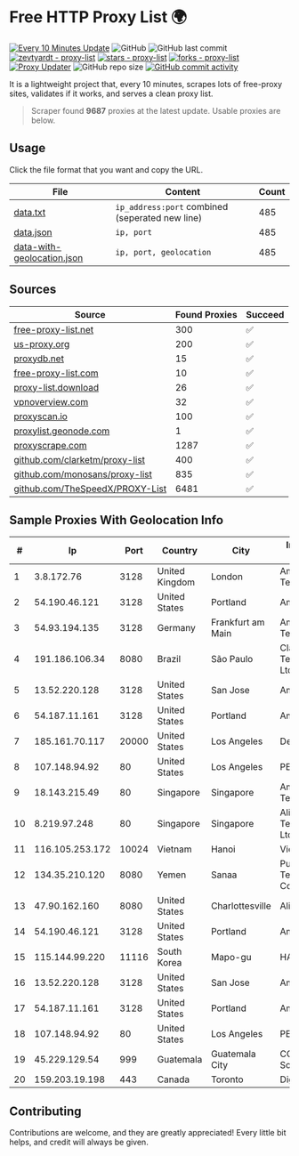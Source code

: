 
# Free HTTP Proxy List 🌍

[![Every 10 Minutes Update](https://github.com/mertguvencli/http-proxy-list/actions/workflows/main.yml/badge.svg?branch=main)](https://github.com/mertguvencli/http-proxy-list/actions/workflows/main.yml)
![GitHub](https://img.shields.io/github/license/mertguvencli/http-proxy-list)
![GitHub last commit](https://img.shields.io/github/last-commit/mertguvencli/http-proxy-list)
[![zevtyardt - proxy-list](https://img.shields.io/static/v1?label=zevtyardt&message=proxy-list&color=blue&logo=github)](https://github.com/zevtyardt/proxy-list "Go to GitHub repo")
[![stars - proxy-list](https://img.shields.io/github/stars/zevtyardt/proxy-list?style=social)](https://github.com/zevtyardt/proxy-list)
[![forks - proxy-list](https://img.shields.io/github/forks/zevtyardt/proxy-list?style=social)](https://github.com/zevtyardt/proxy-list)
[![Proxy Updater](https://github.com/zevtyardt/proxy-list/workflows/Proxy%20Updater/badge.svg)](https://github.com/zevtyardt/proxy-list/actions?query=workflow:"Proxy+Updater")
![GitHub repo size](https://img.shields.io/github/repo-size/zevtyardt/proxy-list)
[![GitHub commit activity](https://img.shields.io/github/commit-activity/m/zevtyardt/proxy-list?logo=commits)](https://github.com/zevtyardt/proxy-list/commits/main)

It is a lightweight project that, every 10 minutes, scrapes lots of free-proxy sites, validates if it works, and serves a clean proxy list.

> Scraper found **9687** proxies at the latest update. Usable proxies are below.

## Usage

Click the file format that you want and copy the URL.

|File|Content|Count|
|----|-------|-----|
|[data.txt](https://raw.githubusercontent.com/mertguvencli/http-proxy-list/main/proxy-list/data.txt)|`ip_address:port` combined (seperated new line)|485|
|[data.json](https://raw.githubusercontent.com/mertguvencli/http-proxy-list/main/proxy-list/data.json)|`ip, port`|485|
|[data-with-geolocation.json](https://raw.githubusercontent.com/mertguvencli/http-proxy-list/main/proxy-list/data-with-geolocation.json)|`ip, port, geolocation`|485|

## Sources

|Source|Found Proxies|Succeed|
|------|-------------|-------|
|[free-proxy-list.net](https://free-proxy-list.net)|300|✅|
|[us-proxy.org](https://www.us-proxy.org)|200|✅|
|[proxydb.net](http://proxydb.net)|15|✅|
|[free-proxy-list.com](https://free-proxy-list.com/?page=&port=&type%5B%5D=http&type%5B%5D=https&up_time=0&search=Search)|10|✅|
|[proxy-list.download](https://www.proxy-list.download/HTTP)|26|✅|
|[vpnoverview.com](https://vpnoverview.com/privacy/anonymous-browsing/free-proxy-servers)|32|✅|
|[proxyscan.io](https://www.proxyscan.io)|100|✅|
|[proxylist.geonode.com](https://proxylist.geonode.com/api/proxy-list?limit=300&page=1&sort_by=lastChecked&sort_type=desc&protocols=http,https)|1|✅|
|[proxyscrape.com](https://api.proxyscrape.com/v2/?request=displayproxies&protocol=http&timeout=10000&country=all&ssl=all&anonymity=all)|1287|✅|
|[github.com/clarketm/proxy-list](https://raw.githubusercontent.com/clarketm/proxy-list/master/proxy-list-raw.txt)|400|✅|
|[github.com/monosans/proxy-list](https://raw.githubusercontent.com/monosans/proxy-list/main/proxies/http.txt)|835|✅|
|[github.com/TheSpeedX/PROXY-List](https://raw.githubusercontent.com/TheSpeedX/PROXY-List/master/http.txt)|6481|✅|


## Sample Proxies With Geolocation Info

|#|Ip|Port|Country|City|Internet Service Provider|
|-|--|----|-------|----|-------------------------|
|1|3.8.172.76|3128|United Kingdom|London|Amazon Technologies Inc.|
|2|54.190.46.121|3128|United States|Portland|Amazon.com, Inc.|
|3|54.93.194.135|3128|Germany|Frankfurt am Main|Amazon Technologies Inc.|
|4|191.186.106.34|8080|Brazil|São Paulo|Claro NXT Telecomunicacoes Ltda|
|5|13.52.220.128|3128|United States|San Jose|Amazon.com, Inc.|
|6|54.187.11.161|3128|United States|Portland|Amazon.com, Inc.|
|7|185.161.70.117|20000|United States|Los Angeles|DediPath|
|8|107.148.94.92|80|United States|Los Angeles|PEG TECH INC|
|9|18.143.215.49|80|Singapore|Singapore|Amazon Technologies Inc.|
|10|8.219.97.248|80|Singapore|Singapore|Alibaba (US) Technology Co., Ltd.|
|11|116.105.253.172|10024|Vietnam|Hanoi|Viettel Corporation|
|12|134.35.210.120|8080|Yemen|Sanaa|Public Telecommunication Corporation|
|13|47.90.162.160|8080|United States|Charlottesville|Alibaba.com LLC|
|14|54.190.46.121|3128|United States|Portland|Amazon.com, Inc.|
|15|115.144.99.220|11116|South Korea|Mapo-gu|HAIonNet|
|16|13.52.220.128|3128|United States|San Jose|Amazon.com, Inc.|
|17|54.187.11.161|3128|United States|Portland|Amazon.com, Inc.|
|18|107.148.94.92|80|United States|Los Angeles|PEG TECH INC|
|19|45.229.129.54|999|Guatemala|Guatemala City|CG Investment Sociedad Anonima|
|20|159.203.19.198|443|Canada|Toronto|DigitalOcean, LLC|



## Contributing

Contributions are welcome, and they are greatly appreciated! Every
little bit helps, and credit will always be given.

